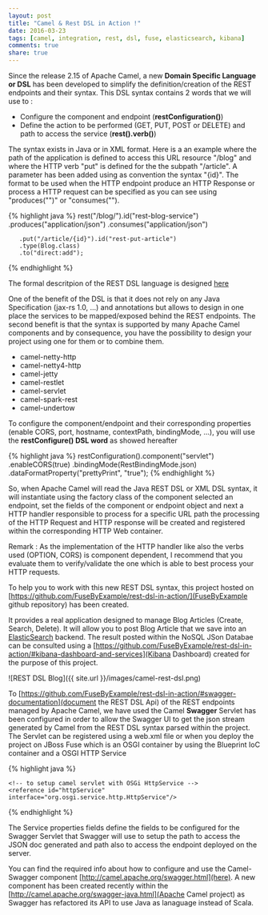```yaml
---
layout: post
title: "Camel & Rest DSL in Action !"
date: 2016-03-23
tags: [camel, integration, rest, dsl, fuse, elasticsearch, kibana]
comments: true
share: true
---
```


Since the release 2.15 of Apache Camel, a new **Domain Specific Language or DSL** has been developed to simplify the definition/creation of the REST endpoints and their syntax. 
This DSL syntax contains 2 words that we will use to :

- Configure the component and endpoint (**restConfiguration()**)
- Define the action to be performed (GET, PUT, POST or DELETE) and path to access the service (**rest().verb()**)

The syntax exists in Java or in XML format. Here is a an example where the path of the application is defined to access this URL resource "/blog" and where the HTTP verb "put" is defined for the 
the subpath "/article". A parameter has been added using as convention the syntax "{id}". The format to be used when the HTTP endpoint produce an HTTP Response or process a HTTP request
can be specified as you can see using "produces("")" or "consumes("").

{% highlight java %}
rest("/blog/").id("rest-blog-service")
       .produces("application/json")
       .consumes("application/json")

       .put("/article/{id}").id("rest-put-article")
       .type(Blog.class)
       .to("direct:add");
{% endhighlight %}

The formal descritpion of the REST DSL language is designed [here](http://camel.apache.org/rest-dsl.html) 


One of the benefit of the DSL is that it does not rely on any Java Specification (jax-rs 1.0, ...) and annotations but allows to design in one place the services to be mapped/exposed behind the REST endpoints.
The second benefit is that the syntax is supported by many Apache Camel components and by consequence, you have the possibility to design your project using one for them or to combine them. 

- camel-netty-http
- camel-netty4-http 
- camel-jetty 
- camel-restlet 
- camel-servlet 
- camel-spark-rest
- camel-undertow

To configure the component/endpoint and their corresponding properties (enable CORS, port, hostname, contextPath, bindingMode, ...), you will use the **restConfigure() DSL word** as showed hereafter  

{% highlight java %}
restConfiguration().component("servlet")
   .enableCORS(true)
   .bindingMode(RestBindingMode.json)
   .dataFormatProperty("prettyPrint", "true");
{% endhighlight %}

So, when Apache Camel will read the Java REST DSL or XML DSL syntax, it will instantiate using the factory class of the component selected an endpoint, set the fields of the component or endpoint object
and next a HTTP handler responsible to process for a specific URL path the processing of the HTTP Request and HTTP response will be created and registered within the corresponding HTTP Web container.

Remark : As the implementation of the HTTP handler like also the verbs used (OPTION, CORS) is component dependent, I recommend that you evaluate them to verify/validate the one which is able to best process your HTTP requests.

To help you to work with this new REST DSL syntax, this project hosted on [https://github.com/FuseByExample/rest-dsl-in-action/](FuseByExample github repository) has been created. 

It provides a real application designed to manage Blog Articles (Create, Search, Delete). It will allow you to post Blog Article that we save into an [ElasticSearch](https://github.com/FuseByExample/rest-dsl-in-action/#setup-elasticsearch-data-mapping) backend. The result posted within the NoSQL JSon Databae can be consulted using a [https://github.com/FuseByExample/rest-dsl-in-action/#kibana-dashboard-and-services](Kibana Dashboard) created for the purpose of this project.

![REST DSL Blog]({{ site.url }}/images/camel-rest-dsl.png)

To [https://github.com/FuseByExample/rest-dsl-in-action/#swagger-documentation](document the REST DSL Api) of the REST endpoints managed by Apache Camel, we have used the Camel **Swagger** Servlet has been configured in order to allow the Swagger UI to get the json stream generated by Camel from the REST DSL syntax parsed within
the project. The Servlet can be registered using a web.xml file or when you deploy the project on JBoss Fuse which is an OSGI container by using the Blueprint IoC container and a OSGI HTTP Service

{% highlight java %}
<service interface="javax.servlet.http.HttpServlet">
        <service-properties>
            <entry key="alias" value="/rest/api-docs/*"/>
            <entry key="init-prefix" value="init."/>
            <entry key="init.cors" value="true"/>
            <entry key="init.base.path" value="${swaggerBasePath}"/>
        </service-properties>
        <bean class="org.apache.camel.component.swagger.DefaultCamelSwaggerServlet"/>
    </service>

    <!-- to setup camel servlet with OSGi HttpService -->
    <reference id="httpService" interface="org.osgi.service.http.HttpService"/>
{% endhighlight %}

The Service properties fields define the fields to be configured for the Swagger Servlet that Swagger will use to setup the path to access the JSON doc generated and path also to access the endpoint deployed on the server.

You can find the required info about how to configure and use the Camel-Swagger component [http://camel.apache.org/swagger.html](here). A new component has been created recently within the [http://camel.apache.org/swagger-java.html](Apache Camel project) as Swagger has refactored its API to use Java as lanaguage instead of Scala.




